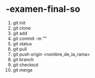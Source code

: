 # -examen-final-so
1. git init
2. git clone <url>
3. git add <archivo>
4. git commit -m "<mensaje>"
5. git status
6. git pull
7. git push origin <nombre_de_la_rama>
8. git branch
9. git checkout <rama>
10. git merge <rama>
